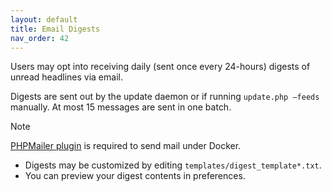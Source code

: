 ```yaml
---
layout: default
title: Email Digests
nav_order: 42
---
```


Users may opt into receiving daily (sent once every 24-hours) digests of unread headlines via email.

Digests are sent out by the update daemon or if running <code>update.php —feeds</code>
manually. At most 15 messages are sent in one batch.

> [!NOTE]
> [PHPMailer plugin](https://github.com/tt-rss/tt-rss-plugin-mailer-smtp) is required to send mail under Docker.


* Digests may be customized by editing ``templates/digest_template*.txt``.
* You can preview your digest contents in preferences.

